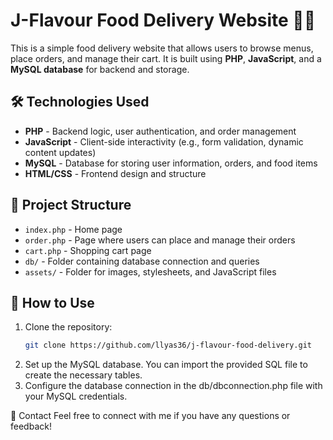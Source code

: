 # J-Flavour Food Delivery Website 🍔🍕

This is a simple food delivery website that allows users to browse menus, place orders, and manage their cart. It is built using **PHP**, **JavaScript**, and a **MySQL database** for backend and storage.

## 🛠 Technologies Used
- **PHP** - Backend logic, user authentication, and order management
- **JavaScript** - Client-side interactivity (e.g., form validation, dynamic content updates)
- **MySQL** - Database for storing user information, orders, and food items
- **HTML/CSS** - Frontend design and structure

## 📂 Project Structure
- `index.php` - Home page
- `order.php` - Page where users can place and manage their orders
- `cart.php` - Shopping cart page
- `db/` - Folder containing database connection and queries
- `assets/` - Folder for images, stylesheets, and JavaScript files

## 🛒 How to Use
1. Clone the repository:  
   ```sh
   git clone https://github.com/llyas36/j-flavour-food-delivery.git
2. Set up the MySQL database. You can import the provided SQL file to create the necessary tables.
3. Configure the database connection in the db/dbconnection.php file with your MySQL credentials.

📧 Contact
Feel free to connect with me if you have any questions or feedback!

